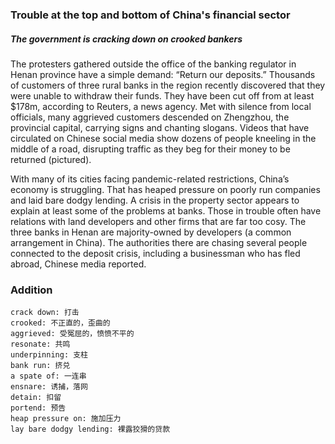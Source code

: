 ### Trouble at the top and bottom of China's financial sector

##### The government is cracking down on crooked bankers

The protesters gathered outside the office of the banking regulator in Henan province have a simple demand: “Return our deposits.” Thousands of customers of three rural banks in the region recently discovered that they were unable to withdraw their funds. They have been cut off from at least $178m, according to Reuters, a news agency. Met with silence from local officials, many aggrieved customers descended on Zhengzhou, the provincial capital, carrying signs and chanting slogans. Videos that have circulated on Chinese social media show dozens of people kneeling in the middle of a road, disrupting traffic as they beg for their money to be returned (pictured).



With many of its cities facing pandemic-related restrictions, China’s economy is struggling. That has heaped pressure on poorly run companies and laid bare dodgy lending. A crisis in the property sector appears to explain at least some of the problems at banks. Those in trouble often have relations with land developers and other firms that are far too cosy. The three banks in Henan are majority-owned by developers (a common arrangement in China). The authorities there are chasing several people connected to the deposit crisis, including a businessman who has fled abroad, Chinese media reported.

### Addition

```
crack down: 打击
crooked: 不正直的，歪曲的
aggrieved: 受冤屈的，愤愤不平的
resonate: 共鸣
underpinning: 支柱
bank run: 挤兑
a spate of: 一连串
ensnare: 诱捕，落网
detain: 扣留
portend: 预告
heap pressure on: 施加压力
lay bare dodgy lending: 裸露狡猾的贷款
```


